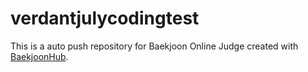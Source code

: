 # verdantjulycodingtest
This is a auto push repository for Baekjoon Online Judge created with [BaekjoonHub](https://github.com/BaekjoonHub/BaekjoonHub).
